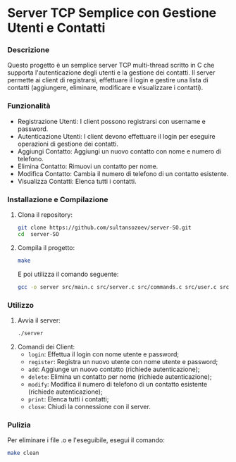 # **Server TCP Semplice con Gestione Utenti e Contatti**

### Descrizione

Questo progetto è un semplice server TCP multi-thread scritto in C che supporta l'autenticazione degli utenti e la gestione dei contatti. Il server permette ai client di registrarsi, effettuare il login e gestire una lista di contatti (aggiungere, eliminare, modificare e visualizzare i contatti).

### Funzionalità

* Registrazione Utenti: I client possono registrarsi con username e password.
* Autenticazione Utenti: I client devono effettuare il login per eseguire operazioni di gestione dei contatti.
* Aggiungi Contatto: Aggiungi un nuovo contatto con nome e numero di telefono.
* Elimina Contatto: Rimuovi un contatto per nome.
* Modifica Contatto: Cambia il numero di telefono di un contatto esistente.
* Visualizza Contatti: Elenca tutti i contatti.

### Installazione e Compilazione

1. Clona il repository:
   ```bash
   git clone https://github.com/sultansozoev/server-SO.git
   cd  server-SO
    ```
2. Compila il progetto:
   ```bash
   make
   ```
   E poi utilizza il comando seguente:
   ```bash
   gcc -o server src/main.c src/server.c src/commands.c src/user.c src/contact.c -I./include -pthread
   ```

### Utilizzo
1. Avvia il server:
   ```bash
   ./server
   ```
2. Comandi dei Client:
   * `login`: Effettua il login con nome utente e password;
   * `register`: Registra un nuovo utente con nome utente e password;
   * `add`: Aggiunge un nuovo contatto (richiede autenticazione);
   * `delete`: Elimina un contatto per nome (richiede autenticazione);
   * `modify`: Modifica il numero di telefono di un contatto esistente (richiede autenticazione);
   * `print`: Elenca tutti i contatti;
   * `close`: Chiudi la connessione con il server.

### Pulizia
Per eliminare i file .o e l'eseguibile, esegui il comando:
   ```bash
   make clean
   ```